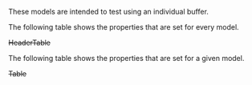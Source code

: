 These models are intended to test using an individual buffer.  

The following table shows the properties that are set for every model.  

~~HeaderTable~~

The following table shows the properties that are set for a given model.  

~~Table~~ 